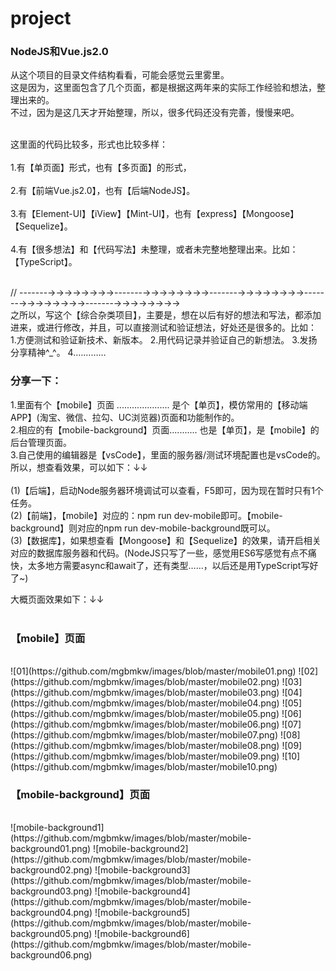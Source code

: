 # project
<h3>NodeJS和Vue.js2.0</h3>

从这个项目的目录文件结构看看，可能会感觉云里雾里。<br/>
这是因为，这里面包含了几个页面，都是根据这两年来的实际工作经验和想法，整理出来的。<br/>
不过，因为是这几天才开始整理，所以，很多代码还没有完善，慢慢来吧。<br/><br/>

这里面的代码比较多，形式也比较多样：<br/><br/>
1.有【单页面】形式，也有【多页面】的形式，<br/><br/>
2.有【前端Vue.js2.0】，也有【后端NodeJS】。<br/><br/>
3.有【Element-UI】【iView】【Mint-UI】，也有【express】【Mongoose】【Sequelize】。<br/><br/>
4.有【很多想法】和【代码写法】未整理，或者未完整地整理出来。比如：【TypeScript】。<br/><br/>

// -------→→→→→→→→-------→→→→→→→→-------→→→→→→→→-------→→→→→→→→-------→→→→→→→→<br/>
之所以，写这个【综合杂类项目】，主要是，想在以后有好的想法和写法，都添加进来，或进行修改，并且，可以直接测试和验证想法，好处还是很多的。比如：<br/>
1.方便测试和验证新技术、新版本。
2.用代码记录并验证自己的新想法。
3.发扬分享精神^_^。
4.…………

<h3>分享一下：</h3>
1.里面有个【mobile】页面 ..................... 是个【单页】，模仿常用的【移动端APP】(淘宝、微信、拉勾、UC浏览器)页面和功能制作的。<br/>
2.相应的有【mobile-background】页面........... 也是【单页】，是【mobile】的后台管理页面。<br/>
3.自己使用的编辑器是【vsCode】，里面的服务器/测试环境配置也是vsCode的。所以，想查看效果，可以如下：↓↓<br/><br/>
(1)【后端】，启动Node服务器环境调试可以查看，F5即可，因为现在暂时只有1个任务。<br/>
(2)【前端】，【mobile】对应的：npm run dev-mobile即可。【mobile-background】则对应的npm run dev-mobile-background既可以。<br/>
(3)【数据库】，如果想查看【Mongoose】和【Sequelize】的效果，请开启相关对应的数据库服务器和代码。(NodeJS只写了一些，感觉用ES6写感觉有点不痛快，太多地方需要async和await了，还有类型……，以后还是用TypeScript写好了~)<br/>


大概页面效果如下：↓↓<br/><br/>
<h3>【mobile】页面</h3><br/>
![01](https://github.com/mgbmkw/images/blob/master/mobile01.png)
![02](https://github.com/mgbmkw/images/blob/master/mobile02.png)
![03](https://github.com/mgbmkw/images/blob/master/mobile03.png)
![04](https://github.com/mgbmkw/images/blob/master/mobile04.png)
![05](https://github.com/mgbmkw/images/blob/master/mobile05.png)
![06](https://github.com/mgbmkw/images/blob/master/mobile06.png)
![07](https://github.com/mgbmkw/images/blob/master/mobile07.png)
![08](https://github.com/mgbmkw/images/blob/master/mobile08.png)
![09](https://github.com/mgbmkw/images/blob/master/mobile09.png)
![10](https://github.com/mgbmkw/images/blob/master/mobile10.png)

<h3>【mobile-background】页面</h3><br/>
![mobile-background1](https://github.com/mgbmkw/images/blob/master/mobile-background01.png)
![mobile-background2](https://github.com/mgbmkw/images/blob/master/mobile-background02.png)
![mobile-background3](https://github.com/mgbmkw/images/blob/master/mobile-background03.png)
![mobile-background4](https://github.com/mgbmkw/images/blob/master/mobile-background04.png)
![mobile-background5](https://github.com/mgbmkw/images/blob/master/mobile-background05.png)
![mobile-background6](https://github.com/mgbmkw/images/blob/master/mobile-background06.png)


